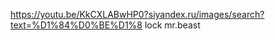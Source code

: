 https://youtu.be/KkCXLABwHP0?siyandex.ru/images/search?text=%D1%84%D0%BE%D1%8
lock
            mr.beast
